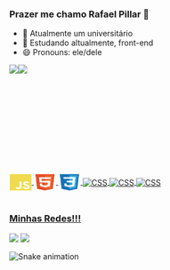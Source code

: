 ### Prazer me chamo Rafael Pillar 👋

- 🔭 Atualmente um universitário
- 🌱 Estudando altualmente, front-end
- 😄 Pronouns: ele/dele
<div style="display: flex" >
 <img src="https://github-readme-stats.vercel.app/api?username=rafabpg&show_icons=true&theme=transparent" alt="">
<img height="180em" src="https://github-readme-stats.vercel.app/api?username=[rafabpg]&amp;layout=compact&amp;langs_count=7&amp;theme=dracula" style="max-width: 100%;">
<img height="180em"  src="https://github-readme-stats.vercel.app/api?username=rafabpg&amp;show_icons=true&amp;theme=dracula&amp;include_all_commits=true&amp;count_private=true" style="max-width: 100%;">
 </div>
 <div>
  <a href="https://github.com/rafabpg">
</div>
<div style="display: inline_block"><br>
  <img align="center" alt="Js" height="30" width="40" src="https://raw.githubusercontent.com/devicons/devicon/master/icons/javascript/javascript-plain.svg">
  <img align="center" alt="HTML" height="30" width="40" src="https://raw.githubusercontent.com/devicons/devicon/master/icons/html5/html5-original.svg">
  <img align="center" alt="CSS" height="30" width="40" src="https://raw.githubusercontent.com/devicons/devicon/master/icons/css3/css3-original.svg">
  <img align="center" alt="CSS" height="30" width="40" src="https://cdn.jsdelivr.net/gh/devicons/devicon/icons/python/python-original.svg">
  <img align="center" alt="CSS" height="30" width="40" src="https://cdn.jsdelivr.net/gh/devicons/devicon/icons/react/react-original.svg" />
  <img  align="center" alt="CSS" height="30" width="40" src="https://cdn.jsdelivr.net/gh/devicons/devicon/icons/git/git-original.svg" />
</div>
 
 <br>
 
  ### Minhas Redes!!!
 
<div> 
  <a href="https://www.instagram.com/rafa.pillar/" target="_blank"><img src="https://img.shields.io/badge/-Instagram-%23E4405F?style=for-the-badge&logo=instagram&logoColor=white" target="_blank"></a>
 <a href="https://www.linkedin.com/in/rafapillar/" target="_blank"><img src="https://img.shields.io/badge/-LinkedIn-%230077B5?style=for-the-badge&logo=linkedin&logoColor=white" target="_blank"></a> 
 
  ![Snake animation](https://github.com/devemdobro/devemdobro/blob/output/github-contribution-grid-snake.svg)

</div>
